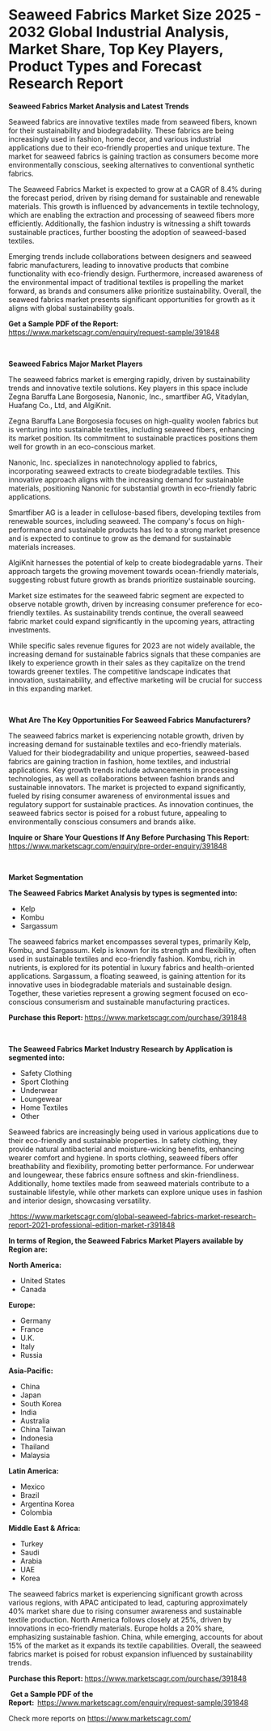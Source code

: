 <p><h1>Seaweed Fabrics Market Size 2025 - 2032 Global Industrial Analysis, Market Share, Top Key Players, Product Types and Forecast Research Report</h1></p><p><strong>Seaweed Fabrics Market Analysis and Latest Trends</strong></p>
<p><p>Seaweed fabrics are innovative textiles made from seaweed fibers, known for their sustainability and biodegradability. These fabrics are being increasingly used in fashion, home decor, and various industrial applications due to their eco-friendly properties and unique texture. The market for seaweed fabrics is gaining traction as consumers become more environmentally conscious, seeking alternatives to conventional synthetic fabrics. </p><p>The Seaweed Fabrics Market is expected to grow at a CAGR of 8.4% during the forecast period, driven by rising demand for sustainable and renewable materials. This growth is influenced by advancements in textile technology, which are enabling the extraction and processing of seaweed fibers more efficiently. Additionally, the fashion industry is witnessing a shift towards sustainable practices, further boosting the adoption of seaweed-based textiles. </p><p>Emerging trends include collaborations between designers and seaweed fabric manufacturers, leading to innovative products that combine functionality with eco-friendly design. Furthermore, increased awareness of the environmental impact of traditional textiles is propelling the market forward, as brands and consumers alike prioritize sustainability. Overall, the seaweed fabrics market presents significant opportunities for growth as it aligns with global sustainability goals.</p></p>
<p><strong>Get a Sample PDF of the Report:&nbsp;</strong> <a href="https://www.marketscagr.com/enquiry/request-sample/391848?utm_campaign=1998&utm_medium=2&utm_source=Github&utm_content=ia&utm_term=16012025&utm_id=seaweed-fabrics">https://www.marketscagr.com/enquiry/request-sample/391848</a></p>
<p>&nbsp;</p>
<p><strong>Seaweed Fabrics Major Market Players</strong></p>
<p><p>The seaweed fabrics market is emerging rapidly, driven by sustainability trends and innovative textile solutions. Key players in this space include Zegna Baruffa Lane Borgosesia, Nanonic, Inc., smartfiber AG, Vitadylan, Huafang Co., Ltd, and AlgiKnit. </p><p>Zegna Baruffa Lane Borgosesia focuses on high-quality woolen fabrics but is venturing into sustainable textiles, including seaweed fibers, enhancing its market position. Its commitment to sustainable practices positions them well for growth in an eco-conscious market.</p><p>Nanonic, Inc. specializes in nanotechnology applied to fabrics, incorporating seaweed extracts to create biodegradable textiles. This innovative approach aligns with the increasing demand for sustainable materials, positioning Nanonic for substantial growth in eco-friendly fabric applications.</p><p>Smartfiber AG is a leader in cellulose-based fibers, developing textiles from renewable sources, including seaweed. The company's focus on high-performance and sustainable products has led to a strong market presence and is expected to continue to grow as the demand for sustainable materials increases.</p><p>AlgiKnit harnesses the potential of kelp to create biodegradable yarns. Their approach targets the growing movement towards ocean-friendly materials, suggesting robust future growth as brands prioritize sustainable sourcing.</p><p>Market size estimates for the seaweed fabric segment are expected to observe notable growth, driven by increasing consumer preference for eco-friendly textiles. As sustainability trends continue, the overall seaweed fabric market could expand significantly in the upcoming years, attracting investments.</p><p>While specific sales revenue figures for 2023 are not widely available, the increasing demand for sustainable fabrics signals that these companies are likely to experience growth in their sales as they capitalize on the trend towards greener textiles. The competitive landscape indicates that innovation, sustainability, and effective marketing will be crucial for success in this expanding market.</p></p>
<p>&nbsp;</p>
<p><strong>What Are The Key Opportunities For Seaweed Fabrics Manufacturers?</strong></p>
<p><p>The seaweed fabrics market is experiencing notable growth, driven by increasing demand for sustainable textiles and eco-friendly materials. Valued for their biodegradability and unique properties, seaweed-based fabrics are gaining traction in fashion, home textiles, and industrial applications. Key growth trends include advancements in processing technologies, as well as collaborations between fashion brands and sustainable innovators. The market is projected to expand significantly, fueled by rising consumer awareness of environmental issues and regulatory support for sustainable practices. As innovation continues, the seaweed fabrics sector is poised for a robust future, appealing to environmentally conscious consumers and brands alike.</p></p>
<p><strong>Inquire or Share Your Questions If Any Before Purchasing This Report:</strong> <a href="https://www.marketscagr.com/enquiry/pre-order-enquiry/391848?utm_campaign=1998&utm_medium=2&utm_source=Github&utm_content=ia&utm_term=16012025&utm_id=seaweed-fabrics">https://www.marketscagr.com/enquiry/pre-order-enquiry/391848</a></p>
<p>&nbsp;</p>
<p><strong>Market Segmentation</strong></p>
<p><strong>The Seaweed Fabrics Market Analysis by types is segmented into:</strong></p>
<p><ul><li>Kelp</li><li>Kombu</li><li>Sargassum</li></ul></p>
<p><p>The seaweed fabrics market encompasses several types, primarily Kelp, Kombu, and Sargassum. Kelp is known for its strength and flexibility, often used in sustainable textiles and eco-friendly fashion. Kombu, rich in nutrients, is explored for its potential in luxury fabrics and health-oriented applications. Sargassum, a floating seaweed, is gaining attention for its innovative uses in biodegradable materials and sustainable design. Together, these varieties represent a growing segment focused on eco-conscious consumerism and sustainable manufacturing practices.</p></p>
<p><strong>Purchase this Report:&nbsp;</strong><a href="https://www.marketscagr.com/purchase/391848?utm_campaign=1998&utm_medium=2&utm_source=Github&utm_content=ia&utm_term=16012025&utm_id=seaweed-fabrics">https://www.marketscagr.com/purchase/391848</a></p>
<p>&nbsp;</p>
<p><strong>The Seaweed Fabrics Market Industry Research by Application is segmented into:</strong></p>
<p><ul><li>Safety Clothing</li><li>Sport Clothing</li><li>Underwear</li><li>Loungewear</li><li>Home Textiles</li><li>Other</li></ul></p>
<p><p>Seaweed fabrics are increasingly being used in various applications due to their eco-friendly and sustainable properties. In safety clothing, they provide natural antibacterial and moisture-wicking benefits, enhancing wearer comfort and hygiene. In sports clothing, seaweed fibers offer breathability and flexibility, promoting better performance. For underwear and loungewear, these fabrics ensure softness and skin-friendliness. Additionally, home textiles made from seaweed materials contribute to a sustainable lifestyle, while other markets can explore unique uses in fashion and interior design, showcasing versatility.</p></p>
<p><a href="https://www.marketscagr.com/global-seaweed-fabrics-market-research-report-2021-professional-edition-market-r391848?utm_campaign=1998&utm_medium=2&utm_source=Github&utm_content=ia&utm_term=16012025&utm_id=seaweed-fabrics">&nbsp;https://www.marketscagr.com/global-seaweed-fabrics-market-research-report-2021-professional-edition-market-r391848</a></p>
<p><strong>In terms of Region, the Seaweed Fabrics Market Players available by Region are:</strong></p>
<p>
    <p> <strong> North America: </strong>
        <ul>
            <li>United States</li>
            <li>Canada</li>
        </ul>
        </p> 
    <p> <strong> Europe: </strong>
        <ul>
            <li>Germany</li>
            <li>France</li>
            <li>U.K.</li>
            <li>Italy</li>
            <li>Russia</li>
        </ul>
        </p> 
    <p> <strong> Asia-Pacific: </strong>
        <ul>
            <li>China</li>
            <li>Japan</li>
            <li>South Korea</li>
            <li>India</li>
            <li>Australia</li>
            <li>China Taiwan</li>
            <li>Indonesia</li>
            <li>Thailand</li>
            <li>Malaysia</li>
        </ul>
        </p> 
    <p> <strong> Latin America: </strong>
        <ul>
            <li>Mexico</li>
            <li>Brazil</li>
            <li>Argentina Korea</li>
            <li>Colombia</li>
        </ul>
        </p> 
    <p> <strong> Middle East & Africa: </strong>
        <ul>
            <li>Turkey</li>
            <li>Saudi</li>
            <li>Arabia</li>
            <li>UAE</li>
            <li>Korea</li>
        </ul>
    </p>
    </p>
<p><p>The seaweed fabrics market is experiencing significant growth across various regions, with APAC anticipated to lead, capturing approximately 40% market share due to rising consumer awareness and sustainable textile production. North America follows closely at 25%, driven by innovations in eco-friendly materials. Europe holds a 20% share, emphasizing sustainable fashion. China, while emerging, accounts for about 15% of the market as it expands its textile capabilities. Overall, the seaweed fabrics market is poised for robust expansion influenced by sustainability trends.</p></p>
<p><strong>Purchase this Report: </strong><a href="https://www.marketscagr.com/purchase/391848?utm_campaign=1998&utm_medium=2&utm_source=Github&utm_content=ia&utm_term=16012025&utm_id=seaweed-fabrics">https://www.marketscagr.com/purchase/391848</a></p>
<p>&nbsp;<strong>Get a Sample PDF of the Report:&nbsp;&nbsp;</strong><a href="https://www.marketscagr.com/enquiry/request-sample/391848?utm_campaign=1998&utm_medium=2&utm_source=Github&utm_content=ia&utm_term=16012025&utm_id=seaweed-fabrics">https://www.marketscagr.com/enquiry/request-sample/391848</a></p>
<p><strong></strong></p>
<p>Check more reports on <a href="https://www.marketscagr.com/?utm_campaign=1998&utm_medium=2&utm_source=Github&utm_content=ia&utm_term=16012025&utm_id=seaweed-fabrics">https://www.marketscagr.com/</a></p>